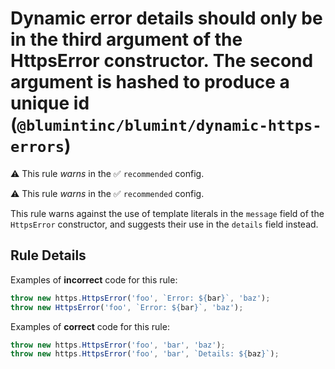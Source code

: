 # Dynamic error details should only be in the third argument of the HttpsError constructor. The second argument is hashed to produce a unique id (`@blumintinc/blumint/dynamic-https-errors`)

⚠️ This rule _warns_ in the ✅ `recommended` config.

<!-- end auto-generated rule header -->

⚠️ This rule _warns_ in the ✅ `recommended` config.

<!-- end auto-generated rule header -->

This rule warns against the use of template literals in the `message` field of the `HttpsError` constructor, and suggests their use in the `details` field instead.

## Rule Details

Examples of **incorrect** code for this rule:

```typescript
throw new https.HttpsError('foo', `Error: ${bar}`, 'baz');
throw new HttpsError('foo', `Error: ${bar}`, 'baz');
```

Examples of **correct** code for this rule:

```typescript
throw new https.HttpsError('foo', 'bar', 'baz');
throw new https.HttpsError('foo', 'bar', `Details: ${baz}`);
```